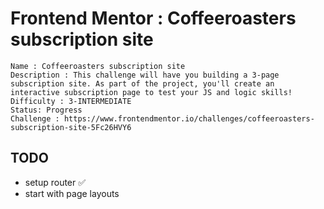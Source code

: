 # Frontend Mentor : Coffeeroasters subscription site

```
Name : Coffeeroasters subscription site
Description : This challenge will have you building a 3-page subscription site. As part of the project, you'll create an interactive subscription page to test your JS and logic skills!
Difficulty : 3-INTERMEDIATE
Status: Progress
Challenge : https://www.frontendmentor.io/challenges/coffeeroasters-subscription-site-5Fc26HVY6
```

## TODO

- setup router ✅
- start with page layouts
